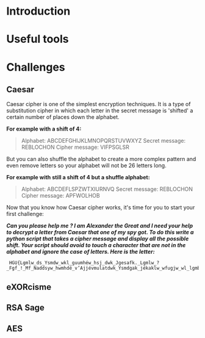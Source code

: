 # Introduction

# Useful tools

# Challenges
## Caesar
Caesar cipher is one of the simplest encryption techniques. It is a type of substitution cipher in which each letter in the secret message is 'shifted' a certain number of places down the alphabet.

**For example with a shift of 4:**

> Alphabet: ABCDEFGHIJKLMNOPQRSTUVWXYZ
> Secret message: REBLOCHON
> Cipher message: VIFPSGLSR

But you can also shuffle the alphabet to create a more complex pattern and even remove letters so your alphabet will not be 26 letters long. 

**For example with still a shift of 4 but a shuffle alphabet:**

> Alphabet: ABCDEFLSPZWTXIURNVQ
> Secret message: REBLOCHON
> Cipher message: APFWOLHOB

Now that you know how Caesar cipher works, it's time for you to start your first challenge:
		
 ***Can you please help me ? I am Alexander the Great and I need your help to decrypt a letter from Caesar that one of my spy got. 
 To do this write a python script that takes a cipher message and display all the possible shift. Your script should avoid to touch a character that are not in the alphabet and ignore the case of letters. Here is the letter:***
 
	 HGU{Lgmlw_ds_Ysmdw_wkl_guumhéw_hsj_dwk_Jgesafk._Lgmlw_?_Fgf_!_Mf_Naddsyw_hwmhdé_v’Ajjévmulatdwk_Ysmdgak_jékaklw_wfugjw_wl_lgmbgmjk_à_d’wfnszakkwmj.}
	


## eXORcisme
## RSA Sage
## AES
